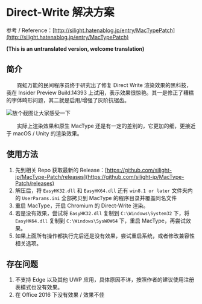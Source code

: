 # Direct-Write 解决方案

参考 / Reference：[http://silight.hatenablog.jp/entry/MacTypePatch](http://silight.hatenablog.jp/entry/MacTypePatch)

**(This is an untranslated version, welcome translation)**

## 简介
　　霓虹万能的民间程序员终于研究出了修复 Direct Write 渲染效果的黑科技，我在 Insider Preview Build.14393 上试用，表示效果很惊艳。其一是修正了糟糕的字体畸形问题，其二就是启用/增强了灰阶抗锯齿。

![放个截图让大家感受一下](https://cloud.githubusercontent.com/assets/2133311/17010686/c5a335d8-4f38-11e6-95db-cae19fa2e7d3.png)

　　实际上渲染效果和原生 MacType 还是有一定的差别的，它更加的细，更接近于 macOS / Unity 的渲染效果。


## 使用方法

1. 先到相关 Repo 获取最新的 Release：[https://github.com/silight-jp/MacType-Patch/releases](https://github.com/silight-jp/MacType-Patch/releases)
2. 解压后，将 `EasyHK32.dll` 和 `EasyHK64.dll` 还有 `win8.1 or later` 文件夹内的 `UserParams.ini` 全部拷贝到 MacType 的程序目录并覆盖同名文件
3. 重启 MacType，开启 Chromium 的 Direct-Write 渲染。
4. 若是没有效果，尝试将 `EasyHK32.dll` 复制到 `C:\Windows\System32` 下，将 `EasyHK64.dll` 复制到 `C:\Windows\SysWOW64` 下，重启 MacType，再尝试效果。
5. 如果上面所有操作都执行完后还是没有效果，尝试重启系统，或者修改兼容性相关选项。


## 存在问题

1. 不支持 Edge 以及其他 UWP 应用，具体原因不详，按照作者的建议使用注册表模式也没有效果。
2. 在 Office 2016 下没有效果 / 效果不佳
